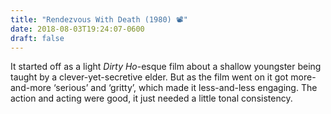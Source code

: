 ```yaml
---
title: "Rendezvous With Death (1980) 📽"
date: 2018-08-03T19:24:07-0600
draft: false
---
```


It started off as a light _Dirty Ho_-esque film about a shallow youngster being taught by a clever-yet-secretive elder. But as the film went on it got more-and-more ‘serious’ and ‘gritty’, which made it less-and-less engaging. The action and acting were good, it just needed a little tonal consistency.
